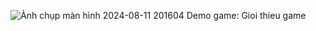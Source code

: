 ![Ảnh chụp màn hình 2024-08-11 201604](https://github.com/user-attachments/assets/0ee4efed-3ba8-4acd-b475-3952bc765d43)
Demo game:
Gioi thieu game 
